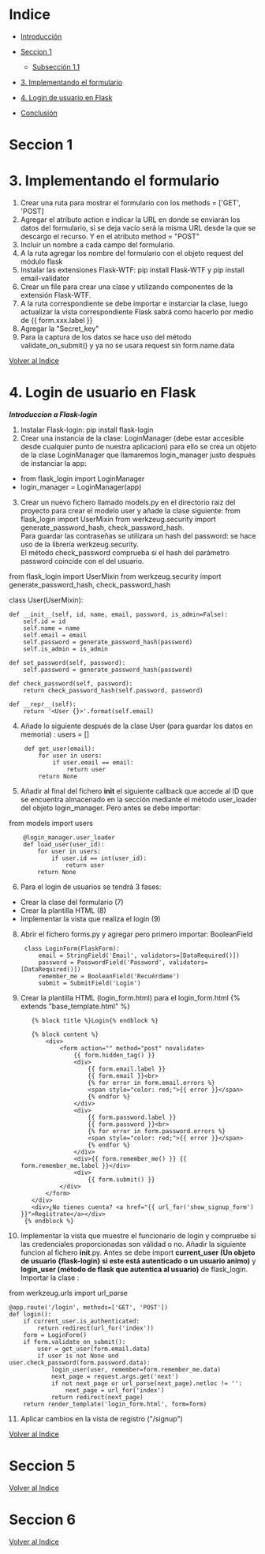 # Indice

- [Introducción](#introducción)
- [Seccion 1](#secci1n-1)
  - [Subsección 1.1](#subsección-11)
- [3. Implementando el formulario](#3-implementando-el-formulario)
- [4. Login de usuario en Flask](#4-login-de-usuario-en-flask)


- [Conclusión](#conclusión)
# Seccion 1
# 3. Implementando el formulario
1. Crear una ruta para mostrar el formulario con los methods = ['GET', 'POST]
2. Agregar el atributo action e indicar la URL en donde se enviarán los datos del formulario, si se deja vacío será la misma URL desde la que se descargo el recurso. Y en el atributo method = "POST"
2. Incluir un nombre a cada campo del formulario.
3. A la ruta agregar los nombre del formulario con el objeto request del módulo flask
4. Instalar las extensiones Flask-WTF: pip install Flask-WTF y
pip install email-validator
5. Crear un file para crear una clase y utilizando componentes de la extensión Flask-WTF.
6. A la ruta correspondiente se debe importar e instarciar la clase, luego actualizar la vista correspondiente Flask sabrá como hacerlo por medio de  {{ form.xxx.label }} 
7. Agregar la "Secret_key"
8. Para la captura de los datos se hace uso del método validate_on_submit() y ya no se usara request sin form.name.data 

[Volver al Indice](#indice)

# 4. Login de usuario en Flask
***Introduccion a Flask-login***

1. Instalar Flask-login: pip install flask-login
2. Crear una instancia de la clase: LoginManager (debe estar accesible desde cualquier punto de nuestra aplicacion) para ello se crea un objeto de la clase LoginManager que llamaremos login_manager justo después de instanciar la app:
  * from flask_login import LoginManager
  * login_manager = LoginManager(app)

3. Crear un nuevo fichero llamado models.py en el directorio raiz del proyecto para crear el modelo user y añade la clase siguiente: 
from flask_login import UserMixin
from werkzeug.security import generate_password_hash, check_password_hash.<br>
Para guardar las contraseñas se utilizara un hash del password: se hace uso de la librería werkzeug.security.<br>
El método check_password comprueba si el hash del parámetro password coincide con el del usuario.

from flask_login import UserMixin
from werkzeug.security import generate_password_hash, check_password_hash


class User(UserMixin):

    def __init__(self, id, name, email, password, is_admin=False):
        self.id = id
        self.name = name
        self.email = email
        self.password = generate_password_hash(password)
        self.is_admin = is_admin

    def set_password(self, password):
        self.password = generate_password_hash(password)

    def check_password(self, password):
        return check_password_hash(self.password, password)

    def __repr__(self):
        return '<User {}>'.format(self.email)

4. Añade lo siguiente después de la clase User (para guardar los datos en memoria) :
        users = []


        def get_user(email):
            for user in users:
                if user.email == email:
                    return user
            return None

5. Añadir al final del fichero __init__ el siguiente callback que accede al ID que se encuentra almacenado en la sección mediante el método user_loader del objeto login_manager. Pero antes se debe importar: 

from models import users

        @login_manager.user_loader
        def load_user(user_id):
            for user in users:
                if user.id == int(user_id):
                    return user
            return None

6. Para el login de usuarios se tendrá 3 fases:
* Crear la clase del formulario (7)
* Crear la plantilla HTML (8)
* Implementar la vista que realiza el login (9)

8. Abrir el fichero forms.py y agregar pero primero importar: BooleanField

        class LoginForm(FlaskForm):
            email = StringField('Email', validators=[DataRequired()])
            password = PasswordField('Password', validators=[DataRequired()])
            remember_me = BooleanField('Recuérdame')
            submit = SubmitField('Login')
9. Crear la plantilla HTML (login_form.html) para el login_form.html
          {% extends "base_template.html" %}

          {% block title %}Login{% endblock %}

          {% block content %}
              <div>
                  <form action="" method="post" novalidate>
                      {{ form.hidden_tag() }}
                      <div>
                          {{ form.email.label }}
                          {{ form.email }}<br>
                          {% for error in form.email.errors %}
                          <span style="color: red;">{{ error }}</span>
                          {% endfor %}
                      </div>
                      <div>
                          {{ form.password.label }}
                          {{ form.password }}<br>
                          {% for error in form.password.errors %}
                          <span style="color: red;">{{ error }}</span>
                          {% endfor %}
                      </div>
                      <div>{{ form.remember_me() }} {{ form.remember_me.label }}</div>
                      <div>
                          {{ form.submit() }}
                  </div>
              </form>
          </div>
          <div>¿No tienes cuenta? <a href="{{ url_for('show_signup_form') }}">Regístrate</a></div>
        {% endblock %}

10. Implementar la vista que muestre el funcionario de login y compruebe si las credenciales proporcionadas son válidad o no. Añadir la siguiente funcion al fichero __init__.py. Antes se debe import **current_user (Un objeto de usuario {flask-login} si este está autenticado o un usuario animo)** y **login_user (método de flask que autentica al usuario)** de flask_login. Importar la clase :

from werkzeug.urls import url_parse

    @app.route('/login', methods=['GET', 'POST'])
    def login():
        if current_user.is_authenticated:
            return redirect(url_for('index'))
        form = LoginForm()
        if form.validate_on_submit():
            user = get_user(form.email.data)
            if user is not None and user.check_password(form.password.data):
                login_user(user, remember=form.remember_me.data)
                next_page = request.args.get('next')
                if not next_page or url_parse(next_page).netloc != '':
                    next_page = url_for('index')
                return redirect(next_page)
        return render_template('login_form.html', form=form)
11. Aplicar cambios en la vista de registro ("/signup")

[Volver al Indice](#indice)
# Seccion 5
[Volver al Indice](#indice)
# Seccion 6
[Volver al Indice](#indice)

